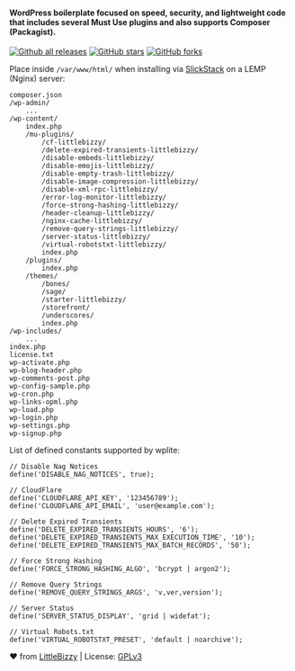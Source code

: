 #### WordPress boilerplate focused on speed, security, and lightweight code that includes several Must Use plugins and also supports Composer (Packagist).

[![Github all releases](https://img.shields.io/github/downloads/littlebizzy/wplite/total.svg)](https://github.com/littlebizzy/wplite/archive/master.zip) [![GitHub stars](https://img.shields.io/github/stars/littlebizzy/wplite.svg?style=social&logo=github&label=Star)](https://github.com/littlebizzy/wplite/stargazers) [![GitHub forks](https://img.shields.io/github/forks/littlebizzy/wplite.svg?style=social&logo=github&label=Fork)](https://github.com/littlebizzy/wplite/fork)

Place inside `/var/www/html/` when installing via [SlickStack](https://slickstack.io) on a LEMP (Nginx) server:

    composer.json
    /wp-admin/
        ...
    /wp-content/
        index.php
        /mu-plugins/
            /cf-littlebizzy/
            /delete-expired-transients-littlebizzy/
            /disable-embeds-littlebizzy/
            /disable-emojis-littlebizzy/
            /disable-empty-trash-littlebizzy/
            /disable-image-compression-littlebizzy/
            /disable-xml-rpc-littlebizzy/
            /error-log-monitor-littlebizzy/
            /force-strong-hashing-littlebizzy/
            /header-cleanup-littlebizzy/
            /nginx-cache-littlebizzy/
            /remove-query-strings-littlebizzy/
            /server-status-littlebizzy/
            /virtual-robotstxt-littlebizzy/
            index.php
        /plugins/
            index.php
        /themes/
            /bones/
            /sage/
            /starter-littlebizzy/
            /storefront/
            /underscores/
            index.php
    /wp-includes/
        ...
    index.php
    license.txt
    wp-activate.php
    wp-blog-header.php
    wp-comments-post.php
    wp-config-sample.php
    wp-cron.php
    wp-links-opml.php
    wp-load.php
    wp-login.php
    wp-settings.php
    wp-signup.php

List of defined constants supported by wplite:

    // Disable Nag Notices
    define('DISABLE_NAG_NOTICES', true);
    
    // CloudFlare
    define('CLOUDFLARE_API_KEY', '123456789');
    define('CLOUDFLARE_API_EMAIL', 'user@example.com');
    
    // Delete Expired Transients
    define('DELETE_EXPIRED_TRANSIENTS_HOURS', '6');
    define('DELETE_EXPIRED_TRANSIENTS_MAX_EXECUTION_TIME', '10');
    define('DELETE_EXPIRED_TRANSIENTS_MAX_BATCH_RECORDS', '50');
    
    // Force Strong Hashing
    define('FORCE_STRONG_HASHING_ALGO', 'bcrypt | argon2');
    
    // Remove Query Strings
    define('REMOVE_QUERY_STRINGS_ARGS', 'v,ver,version');
    
    // Server Status
    define('SERVER_STATUS_DISPLAY', 'grid | widefat');
    
    // Virtual Robots.txt
    define('VIRTUAL_ROBOTSTXT_PRESET', 'default | noarchive');

❤ from [LittleBizzy](https://www.littlebizzy.com) | License: [GPLv3](https://www.gnu.org/licenses/gpl-3.0)
